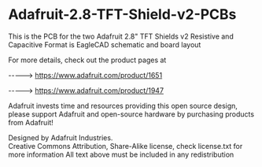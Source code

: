 Adafruit-2.8-TFT-Shield-v2-PCBs
===============================

This is the PCB for the two Adafruit 2.8" TFT Shields v2
Resistive and Capacitive
Format is EagleCAD schematic and board layout

For more details, check out the product pages at

-----> https://www.adafruit.com/product/1651

-----> https://www.adafruit.com/product/1947

Adafruit invests time and resources providing this open source design, 
please support Adafruit and open-source hardware by purchasing 
products from Adafruit!

Designed by Adafruit Industries.  
Creative Commons Attribution, Share-Alike license, check license.txt for more information
All text above must be included in any redistribution